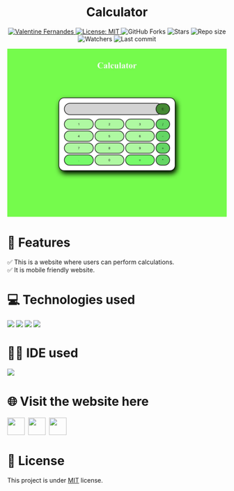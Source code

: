 <h1 align="center">Calculator</h1>
 
<p align="center">	
   <a href="http://www.linkedin.com/in/valentine-fernandes-75701622b"> 
      <img alt="Valentine Fernandes" src="https://img.shields.io/badge/-ValentineFernandes-1AD043?style=flat&logo=Linkedin&logoColor=white" />
   </a>
  <a href="https://github.com/ValentineFernandes/Calculator/blob/main/License">
    <img alt="License: MIT" src="https://img.shields.io/github/license/ValentineFernandes/Calculator?color=#1AD043" />
  </a>
  <img alt="GitHub Forks" src="https://img.shields.io/github/forks/ValentineFernandes/Calculator?color=#1AD043" />
  <img alt="Stars" src= "https://img.shields.io/github/stars/ValentineFernandes/Calculator?color=#1AD043" />
  <img alt="Repo size" src="https://img.shields.io/github/repo-size/ValentineFernandes/Calculator?color=#1AD043" />
<img alt= "Watchers" src="https://img.shields.io/github/watchers/ValentineFernandes/Calculator?color=#1AD043" />
<img alt= "Last commit" src="https://img.shields.io/github/last-commit/ValentineFernandes/Calculator?color=#1AD043" />
</p>


<div align="center">
<img width="600" src="https://github.com/ValentineFernandes/ValentineFernandes/blob/main/Portfolio/calculators.jpg" />  
</div>

# 📝 Features
✅ This is a website where users can perform calculations.<br/>
✅ It is mobile friendly website.

# 💻 Technologies used
<img src="https://img.shields.io/badge/HTML5-FF3300?style=for-the-badge&logo=html5&logoColor=white">
<img src="https://img.shields.io/badge/CSS3-0066FF?style=for-the-badge&logo=css3&logoColor=white">
<img src="https://img.shields.io/badge/Bootstrap-993399?style=for-the-badge&logo=bootstrap&logoColor=white">
<img src="https://img.shields.io/badge/JavaScript-FFF600?style=for-the-badge&logo=javascript&logoColor=white">

# 👩‍💻 IDE used
<img src="https://img.shields.io/badge/Visual_Studio_Code-0078D4?style=for-the-badge&logo=visual%20studio%20code&logoColor=white">

# 🌐 Visit the website here
<a href="https://valentinefernandes.github.io/Calculator/">
<img width="40" height="40" src="https://github.com/ValentineFernandes/ValentineFernandes/blob/main/Portfolio/github.png"></a>
&nbsp;<a href="https://calculatorapplsite.netlify.app"><img width="40" height="40" src="https://github.com/ValentineFernandes/ValentineFernandes/blob/main/Portfolio/netlify.jpg"></a>
&nbsp;<a href="https://calculator-fawn-eta.vercel.app/"><img width="40" height="40" src="https://github.com/ValentineFernandes/ValentineFernandes/blob/main/Portfolio/vercel.png"></a>

# 📕 License
This project is under <a href="https://github.com/ValentineFernandes/Calculator/blob/main/LICENSE">MIT</a> license.
